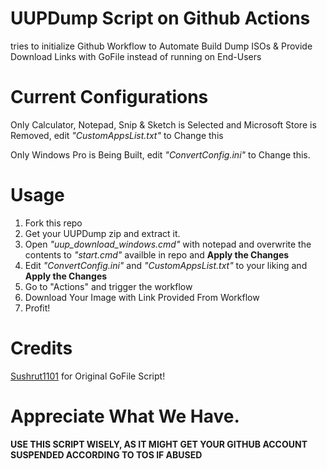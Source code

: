 # UUPDump Script on Github Actions
tries to initialize Github Workflow to Automate Build Dump ISOs & Provide Download Links with GoFile instead of running on End-Users

# Current Configurations
Only Calculator, Notepad, Snip & Sketch is Selected and Microsoft Store is Removed, edit *"CustomAppsList.txt"* to Change this

Only Windows Pro is Being Built, edit *"ConvertConfig.ini"* to Change this.

# Usage
1. Fork this repo
2. Get your UUPDump zip and extract it.
3. Open *"uup_download_windows.cmd"* with notepad and overwrite the contents to *"start.cmd"* availble in repo and **Apply the Changes**
4. Edit *"ConvertConfig.ini"* and *"CustomAppsList.txt"* to your liking and **Apply the Changes**
5. Go to "Actions" and trigger the workflow
6. Download Your Image with Link Provided From Workflow
7. Profit!

# Credits
[Sushrut1101](https://github.com/Sushrut1101) for Original GoFile Script!

# Appreciate What We Have.
**USE THIS SCRIPT WISELY, AS IT MIGHT GET YOUR GITHUB ACCOUNT SUSPENDED ACCORDING TO TOS IF ABUSED**
